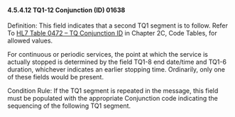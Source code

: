 #### 4.5.4.12 TQ1-12 Conjunction (ID) 01638

Definition: This field indicates that a second TQ1 segment is to follow. Refer To [HL7 Table 0472 – TQ Conjunction ID](#HL70472) in Chapter 2C, Code Tables, for allowed values.

For continuous or periodic services, the point at which the service is actually stopped is determined by the field TQ1-8 end date/time and TQ1-6 duration, whichever indicates an earlier stopping time. Ordinarily, only one of these fields would be present.

Condition Rule: If the TQ1 segment is repeated in the message, this field must be populated with the appropriate Conjunction code indicating the sequencing of the following TQ1 segment.

